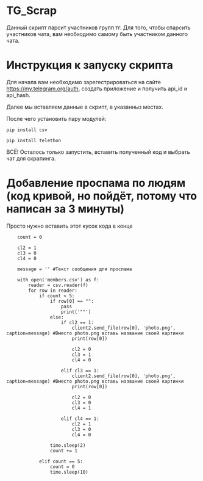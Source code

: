 # TG_Scrap

Данный скрипт парсит участников групп тг. Для того, чтобы спарсить участников чата, вам необходимо самому быть участником данного чата.

# Инструкция к запуску скрипта

Для начала вам необходимо зарегестрироваться на сайте https://my.telegram.org/auth, создать приложение и получить api_id и api_hash.

Далее мы вставляем данные в скрипт, в указанныз местах.

После чего установить пару модулей:

    pip install csv
      
    pip install telethon

ВСЁ! Осталось только запустить, вставить полученный код и выбрать чат для скрапинга.

# Добавление проспама по людям (код кривой, но пойдёт, потому что написан за 3 минуты)

Просто нужно вставить этот кусок кода в конце

        count = 0

        cl2 = 1
        cl3 = 0
        cl4 = 0
        
        message = '' #Текст сообщения для проспама

        with open('members.csv') as f:
            reader = csv.reader(f)
            for row in reader:
                if count < 5:
                    if row[0] == "":
                        pass
                        print('""')
                    else:
                        if cl2 == 1:
                            client2.send_file(row[0], 'photo.png', caption=message) #Вместо photo.png вставь название своей картинки
                            print(row[0])

                            cl2 = 0
                            cl3 = 1
                            cl4 = 0

                        elif cl3 == 1:
                            client2.send_file(row[0], 'photo.png', caption=message) #Вместо photo.png вставь название своей картинки
                            print(row[0])

                            cl2 = 0
                            cl3 = 0
                            cl4 = 1

                        elif cl4 == 1:
                            cl2 = 1
                            cl3 = 0
                            cl4 = 0

                    time.sleep(2)
                    count += 1

                elif count == 5:
                    count = 0
                    time.sleep(10)
                    
 
